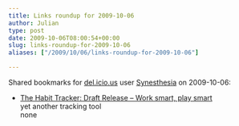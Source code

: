 ```yaml
---
title: Links roundup for 2009-10-06
author: Julian
type: post
date: 2009-10-06T08:00:54+00:00
slug: links-roundup-for-2009-10-06 
aliases: ["/2009/10/06/links-roundup-for-2009-10-06"]

---
```

Shared bookmarks for [del.icio.us][1] user [Synesthesia][2] on 2009-10-06:

  * [The Habit Tracker: Draft Release &#8211; Work smart, play smart][3]  
    yet another tracking tool  
    none

 [1]: https://del.icio.us/
 [2]: https://del.icio.us/synesthesia
 [3]: https://www.organizeit.co.uk/2009/07/27/the-habit-tracker-draft-release